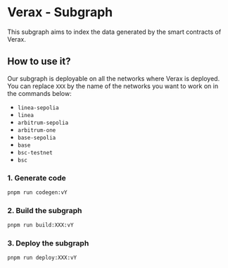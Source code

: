 # Verax - Subgraph

This subgraph aims to index the data generated by the smart contracts of Verax.

## How to use it?

Our subgraph is deployable on all the networks where Verax is deployed.  
You can replace `XXX` by the name of the networks you want to work on in the commands below:

- `linea-sepolia`
- `linea`
- `arbitrum-sepolia`
- `arbitrum-one`
- `base-sepolia`
- `base`
- `bsc-testnet`
- `bsc`

### 1. Generate code

```bash
pnpm run codegen:vY
```

### 2. Build the subgraph

```bash
pnpm run build:XXX:vY
```

### 3. Deploy the subgraph

```bash
pnpm run deploy:XXX:vY
```
